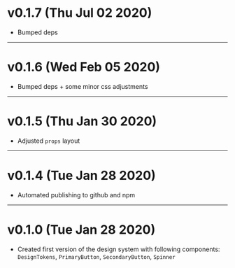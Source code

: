 # v0.1.7 (Thu Jul 02 2020)

- Bumped deps


___


# v0.1.6 (Wed Feb 05 2020)

- Bumped deps + some minor css adjustments


___


# v0.1.5 (Thu Jan 30 2020)

- Adjusted `props` layout


___


# v0.1.4 (Tue Jan 28 2020)

- Automated publishing to github and npm


___


# v0.1.0 (Tue Jan 28 2020)

- Created first version of the design system with following components:
  `DesignTokens`, `PrimaryButton`, `SecondaryButton`, `Spinner`

